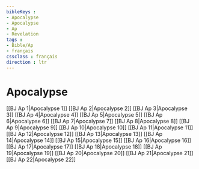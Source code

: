 ```yaml
---
bibleKeys : 
- Apocalypse
- Apocalypse
- Ap
- Revelation
tags : 
- Bible/Ap
- français
cssclass : français
direction : ltr
---
```


# Apocalypse

[[BJ Ap 1|Apocalypse 1]]
[[BJ Ap 2|Apocalypse 2]]
[[BJ Ap 3|Apocalypse 3]]
[[BJ Ap 4|Apocalypse 4]]
[[BJ Ap 5|Apocalypse 5]]
[[BJ Ap 6|Apocalypse 6]]
[[BJ Ap 7|Apocalypse 7]]
[[BJ Ap 8|Apocalypse 8]]
[[BJ Ap 9|Apocalypse 9]]
[[BJ Ap 10|Apocalypse 10]]
[[BJ Ap 11|Apocalypse 11]]
[[BJ Ap 12|Apocalypse 12]]
[[BJ Ap 13|Apocalypse 13]]
[[BJ Ap 14|Apocalypse 14]]
[[BJ Ap 15|Apocalypse 15]]
[[BJ Ap 16|Apocalypse 16]]
[[BJ Ap 17|Apocalypse 17]]
[[BJ Ap 18|Apocalypse 18]]
[[BJ Ap 19|Apocalypse 19]]
[[BJ Ap 20|Apocalypse 20]]
[[BJ Ap 21|Apocalypse 21]]
[[BJ Ap 22|Apocalypse 22]]
